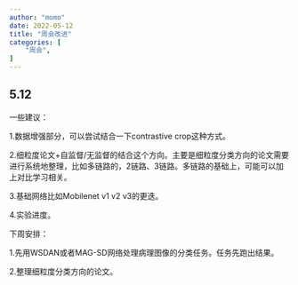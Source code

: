 ```yaml
---
author: "momo"
date: 2022-05-12
title: "周会改进"
categories: [
    "周会",
]
---
```


## 5.12

一些建议：

1.数据增强部分，可以尝试结合一下contrastive crop这种方式。

2.细粒度论文+自监督/无监督的结合这个方向。主要是细粒度分类方向的论文需要进行系统地整理，比如多链路的，2链路、3链路。多链路的基础上，可能可以加上对比学习相关。

3.基础网络比如Mobilenet v1 v2 v3的更迭。

4.实验进度。

下周安排：

1.先用WSDAN或者MAG-SD网络处理病理图像的分类任务。任务先跑出结果。

2.整理细粒度分类方向的论文。